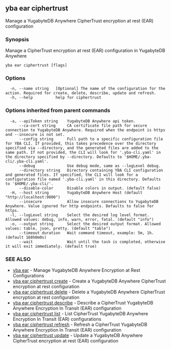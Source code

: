 ## yba ear ciphertrust

Manage a YugabyteDB Anywhere CipherTrust encryption at rest (EAR) configuration

### Synopsis

Manage a CipherTrust encryption at rest (EAR) configuration in YugabyteDB Anywhere

```
yba ear ciphertrust [flags]
```

### Options

```
  -n, --name string   [Optional] The name of the configuration for the action. Required for create, delete, describe, update and refresh.
  -h, --help          help for ciphertrust
```

### Options inherited from parent commands

```
  -a, --apiToken string    YugabyteDB Anywhere api token.
      --ca-cert string     CA certificate file path for secure connection to YugabyteDB Anywhere. Required when the endpoint is https and --insecure is not set.
      --config string      Full path to a specific configuration file for YBA CLI. If provided, this takes precedence over the directory specified via --directory, and the generated files are added to the same path. If not provided, the CLI will look for '.yba-cli.yaml' in the directory specified by --directory. Defaults to '$HOME/.yba-cli/.yba-cli.yaml'.
      --debug              Use debug mode, same as --logLevel debug.
      --directory string   Directory containing YBA CLI configuration and generated files. If specified, the CLI will look for a configuration file named '.yba-cli.yaml' in this directory. Defaults to '$HOME/.yba-cli/'.
      --disable-color      Disable colors in output. (default false)
  -H, --host string        YugabyteDB Anywhere Host (default "http://localhost:9000")
      --insecure           Allow insecure connections to YugabyteDB Anywhere. Value ignored for http endpoints. Defaults to false for https.
  -l, --logLevel string    Select the desired log level format. Allowed values: debug, info, warn, error, fatal. (default "info")
  -o, --output string      Select the desired output format. Allowed values: table, json, pretty. (default "table")
      --timeout duration   Wait command timeout, example: 5m, 1h. (default 168h0m0s)
      --wait               Wait until the task is completed, otherwise it will exit immediately. (default true)
```

### SEE ALSO

* [yba ear](yba_ear.md)	 - Manage YugabyteDB Anywhere Encryption at Rest Configurations
* [yba ear ciphertrust create](yba_ear_ciphertrust_create.md)	 - Create a YugabyteDB Anywhere CipherTrust encryption at rest configuration
* [yba ear ciphertrust delete](yba_ear_ciphertrust_delete.md)	 - Delete a YugabyteDB Anywhere CipherTrust encryption at rest configuration
* [yba ear ciphertrust describe](yba_ear_ciphertrust_describe.md)	 - Describe a CipherTrust YugabyteDB Anywhere Encryption In Transit (EAR) configuration
* [yba ear ciphertrust list](yba_ear_ciphertrust_list.md)	 - List CipherTrust YugabyteDB Anywhere Encryption In Transit (EAR) configurations
* [yba ear ciphertrust refresh](yba_ear_ciphertrust_refresh.md)	 - Refresh a CipherTrust YugabyteDB Anywhere Encryption In Transit (EAR) configuration
* [yba ear ciphertrust update](yba_ear_ciphertrust_update.md)	 - Update a YugabyteDB Anywhere CipherTrust encryption at rest (EAR) configuration

